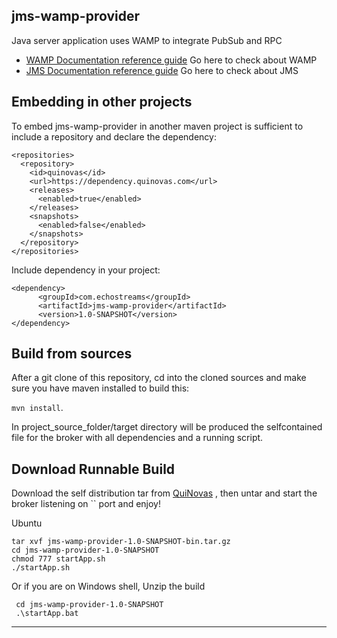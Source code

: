## jms-wamp-provider

Java server application uses WAMP to integrate PubSub and RPC 

* [WAMP Documentation reference guide](https://wamp-proto.org/) Go here to check about WAMP
* [JMS Documentation reference guide](https://en.wikipedia.org/wiki/Java_Message_Service) Go here to check about JMS

 
## Embedding in other projects

To embed jms-wamp-provider in another maven project is sufficient to include a repository and declare the dependency:

```
<repositories>
  <repository>
    <id>quinovas</id>
    <url>https://dependency.quinovas.com</url>
    <releases>
      <enabled>true</enabled>
    </releases>
    <snapshots>
      <enabled>false</enabled>
    </snapshots>
  </repository>
</repositories>
```

Include dependency in your project:

```
<dependency>
      <groupId>com.echostreams</groupId>
      <artifactId>jms-wamp-provider</artifactId>
      <version>1.0-SNAPSHOT</version>
</dependency>
```

## Build from sources

After a git clone of this repository, cd into the cloned sources and make sure you have maven installed to build this:

`mvn install`.

In project_source_folder/target directory will be produced the selfcontained file for the broker with all dependencies and a running script.

## Download Runnable Build

Download the self distribution tar from [QuiNovas](https://quinovas.com/artifact/download/quinovas/generic/jms-wamp-provider-1.0-SNAPSHOT-bin.tar.gz) ,
then untar and start the broker listening on `` port and enjoy!

Ubuntu

```
tar xvf jms-wamp-provider-1.0-SNAPSHOT-bin.tar.gz
cd jms-wamp-provider-1.0-SNAPSHOT
chmod 777 startApp.sh
./startApp.sh
```

Or if you are on Windows shell, Unzip the build

```
 cd jms-wamp-provider-1.0-SNAPSHOT
 .\startApp.bat
```

---
